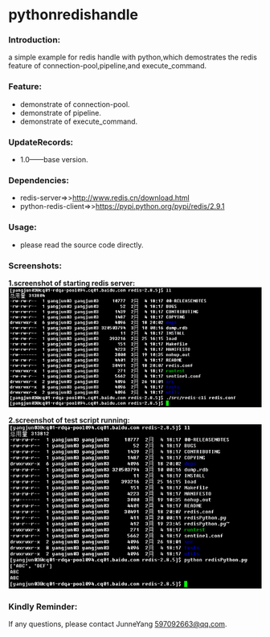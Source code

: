 pythonredishandle
=================

### Introduction:
a simple example for redis handle with python,which demostrates the redis feature of connection-pool,pipeline,and execute_command.

### Feature:
* demonstrate of connection-pool.
* demonstrate of pipeline.
* demonstrate of execute_command.
    
### UpdateRecords:
* 1.0——base version.
    
### Dependencies:
* redis-server=>>http://www.redis.cn/download.html
* python-redis-client=>>https://pypi.python.org/pypi/redis/2.9.1    
    
### Usage:
* please read the source code directly.     
    
### Screenshots:    
**1.screenshot of starting redis server:**    
![image](screenshot/redis_server_start.png)    

**2.screenshot of test script running:**    
![image](screenshot/test_result.png)     

### Kindly Reminder:
If any questions, please contact JunneYang 597092663@qq.com.


